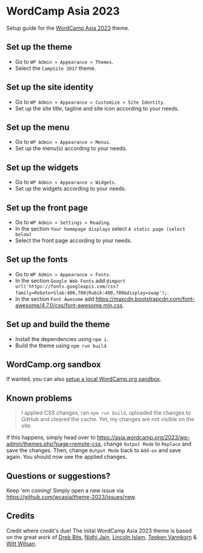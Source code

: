 # WordCamp Asia 2023

Setup guide for the [WordCamp Asia 2023](https://asia.wordcamp.org/2023) theme.

## Set up the theme

- Go to `WP Admin » Appearance » Themes`.
- Select the `CampSite 2017` theme.

## Set up the site identity

- Go to `WP Admin » Appearance » Customize » Site Identity`.
- Set up the site title, tagline and site icon according to your needs.

## Set up the menu

- Go to `WP Admin » Appearance » Menus`.
- Set up the menu(s) according to your needs.

## Set up the widgets

- Go to `WP Admin » Appearance » Widgets`.
- Set up the widgets according to your needs.

## Set up the front page

- Go to `WP Admin » Settings » Reading`.
- In the section `Your homepage displays` select `A static page (select below)`
- Select the front page according to your needs.

## Set up the fonts

- Go to `WP Admin » Appearance » Fonts`.
- In the section `Google Web Fonts` add `@import url('https://fonts.googleapis.com/css?family=Roboto+Slab:400,700|Rubik:400,700&display=swap');`.
- In the section `Font Awesome` add https://maxcdn.bootstrapcdn.com/font-awesome/4.7.0/css/font-awesome.min.css.

## Set up and build the theme

- Install the dependencies using `npm i`.
- Build the theme using `npm run build`.

## WordCamp.org sandbox

If wanted, you can also [setup a local WordCamp.org sandbox](https://make.wordpress.org/community/handbook/wordcamp-organizer/first-steps/web-presence/contributing-to-wordcamp-org/setting-up-a-local-wordcamp-org-sandbox/).

## Known problems

> I applied CSS changes, ran `npm run build`, uploaded the changes to GitHub and cleared the cache. Yet, my changes are not visible on the site.

If this happens, simply head over to https://asia.wordcamp.org/2023/wp-admin/themes.php?page=remote-css, change `Output Mode` to `Replace` and save the changes. Then, change `Output Mode` back to `Add-on` and save again. You should now see the applied changes.

## Questions or suggestions?

Keep 'em coming! Simply open a new issue via https://github.com/wcasia/theme-2023/issues/new.

## Credits

Credit where credit's due! The inital WordCamp Asia 2023 theme is based on the great work of [Dreb Bits](https://github.com/drebbits), [Nidhi Jain](https://github.com/jainnidhi), [Lincoln Islam](https://github.com/appsrex), [Tepken Vannkorn](https://github.com/tepkenvannkorn) & [Witt Witsan](https://github.com/wittwitsan).
